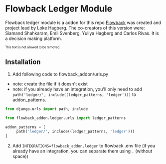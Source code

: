 # Flowback Ledger Module
Flowback ledger module is a addon for this repo [Flowback](https://github.com/Gofven/flowback) was created and project lead by Loke Hagberg. The co-creators of this version were:
Siamand Shahkaram, Emil Svenberg, Yuliya Hagberg and Carlos Rivas.
It is a decision making platform.

<sub><sub>This text is not allowed to be removed.</sub></sub>


## Installation
1) Add following code to flowback_addon/urls.py
* note: create the file if it doesn't exist
* note: if you already have an integration, you'll only need to add `path('ledger/', include((ledger_patterns, 'ledger')))` to addon_patterns.
```py
from django.urls import path, include

from flowback_addon.ledger.urls import ledger_patterns

addon_patterns = [
     path('ledger/', include((ledger_patterns, 'ledger')))
]
```

2) Add `INTEGRATIONS=flowback_addon.ledger` to flowback .env file (if you already have an integration, you can separate them using `,` (without space))
